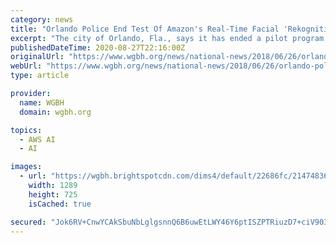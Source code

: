 ```yaml
---
category: news
title: "Orlando Police End Test Of Amazon's Real-Time Facial 'Rekognition' System"
excerpt: "The city of Orlando, Fla., says it has ended a pilot program in which its police force used Amazon's real-time facial recognition — a system called \"Rekognition\" that had triggered complaints from rights and privacy groups when its use was revealed ..."
publishedDateTime: 2020-08-27T22:16:00Z
originalUrl: "https://www.wgbh.org/news/national-news/2018/06/26/orlando-police-end-test-of-amazons-real-time-facial-rekognition-system"
webUrl: "https://www.wgbh.org/news/national-news/2018/06/26/orlando-police-end-test-of-amazons-real-time-facial-rekognition-system"
type: article

provider:
  name: WGBH
  domain: wgbh.org

topics:
  - AWS AI
  - AI

images:
  - url: "https://wgbh.brightspotcdn.com/dims4/default/22686fc/2147483647/strip/true/crop/1289x725+0+0/resize/1289x725!/quality/70/?url=https%3A%2F%2Fwgbh.brightspotcdn.com%2F31%2F05%2Ff38c541872ecbe4555d2826173f0%2Forlando-traffic-cam-wide-4d242769fd25bb799656278a22eeccd635957ace.jpg"
    width: 1289
    height: 725
    isCached: true

secured: "Jok6RV+CnwYCAkSbuNbLglgsnnQ6B6uwEtLWY46Y6ptISZPTRiuzD7+ciV903NL1jn02foYILwTk0r1v8orb3Qx52o+9ZA7hVS58Z7TLELFEwqQmMQOnv2yGu/szsUbfJk9AUHAviQKyT4nng99rrBvNsaUd7R3Huep0n1LdtkgHn/nnQYMOqlTYb9jULDl5spAMtZtwoThI529JgNPLNViDAdwCtJi6Bg+mZDeM02SxNspsENWd5ii3R5WLjqiEQ+Zn3LwReXtLTRAzCsud1oDmK38PUvkyT9qm/kniIWZua+1HqYu0jZ/zzfDBrygwFpFLRLS9sltRBzfatOAls0zomFWdbKclM9vZbazGLbk=;Oy5AE0t09jIiv+7cWlpcag=="
---
```


